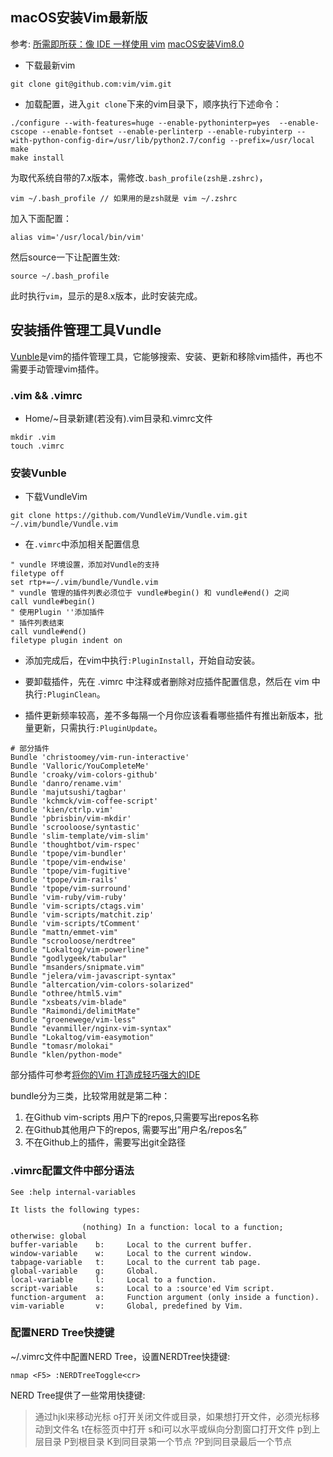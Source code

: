 ## macOS安装Vim最新版

参考:
[所需即所获：像 IDE 一样使用 vim](https://github.com/yangyangwithgnu/use_vim_as_ide/blob/master/README.md)
[macOS安装Vim8.0](http://www.jianshu.com/p/919b5e9057c1)

* 下载最新vim

```
git clone git@github.com:vim/vim.git
```

* 加载配置，进入`git clone`下来的vim目录下，顺序执行下述命令：

```
./configure --with-features=huge --enable-pythoninterp=yes  --enable-cscope --enable-fontset --enable-perlinterp --enable-rubyinterp --with-python-config-dir=/usr/lib/python2.7/config --prefix=/usr/local
make
make install
```

为取代系统自带的7.x版本，需修改`.bash_profile(zsh是.zshrc)`，

```
vim ~/.bash_profile // 如果用的是zsh就是 vim ~/.zshrc
```

加入下面配置：

```
alias vim='/usr/local/bin/vim'
```

然后source一下让配置生效:

```
source ~/.bash_profile
```

此时执行`vim`，显示的是8.x版本，此时安装完成。

## 安装插件管理工具Vundle

[Vunble](https://github.com/VundleVim/Vundle.vim)是vim的插件管理工具，它能够搜索、安装、更新和移除vim插件，再也不需要手动管理vim插件。

### .vim && .vimrc

* Home/~目录新建(若没有).vim目录和.vimrc文件

```
mkdir .vim
touch .vimrc
```

### 安装Vunble 

* 下载VundleVim

```
git clone https://github.com/VundleVim/Vundle.vim.git ~/.vim/bundle/Vundle.vim
```

* 在`.vimrc`中添加相关配置信息

```
" vundle 环境设置，添加对Vundle的支持
filetype off
set rtp+=~/.vim/bundle/Vundle.vim
" vundle 管理的插件列表必须位于 vundle#begin() 和 vundle#end() 之间
call vundle#begin()
" 使用Plugin ''添加插件
" 插件列表结束
call vundle#end()
filetype plugin indent on
```

* 添加完成后，在vim中执行`:PluginInstall`，开始自动安装。

* 要卸载插件，先在 .vimrc 中注释或者删除对应插件配置信息，然后在 vim 中执行`:PluginClean`。

* 插件更新频率较高，差不多每隔一个月你应该看看哪些插件有推出新版本，批量更新，只需执行`:PluginUpdate`。


```
# 部分插件
Bundle 'christoomey/vim-run-interactive'
Bundle 'Valloric/YouCompleteMe'
Bundle 'croaky/vim-colors-github'
Bundle 'danro/rename.vim'
Bundle 'majutsushi/tagbar'
Bundle 'kchmck/vim-coffee-script'
Bundle 'kien/ctrlp.vim'
Bundle 'pbrisbin/vim-mkdir'
Bundle 'scrooloose/syntastic'
Bundle 'slim-template/vim-slim'
Bundle 'thoughtbot/vim-rspec'
Bundle 'tpope/vim-bundler'
Bundle 'tpope/vim-endwise'
Bundle 'tpope/vim-fugitive'
Bundle 'tpope/vim-rails'
Bundle 'tpope/vim-surround'
Bundle 'vim-ruby/vim-ruby'
Bundle 'vim-scripts/ctags.vim'
Bundle 'vim-scripts/matchit.zip'
Bundle 'vim-scripts/tComment'
Bundle "mattn/emmet-vim"
Bundle "scrooloose/nerdtree"
Bundle "Lokaltog/vim-powerline"
Bundle "godlygeek/tabular"
Bundle "msanders/snipmate.vim"
Bundle "jelera/vim-javascript-syntax"
Bundle "altercation/vim-colors-solarized"
Bundle "othree/html5.vim"
Bundle "xsbeats/vim-blade"
Bundle "Raimondi/delimitMate"
Bundle "groenewege/vim-less"
Bundle "evanmiller/nginx-vim-syntax"
Bundle "Lokaltog/vim-easymotion"
Bundle "tomasr/molokai"
Bundle "klen/python-mode"
```

部分插件可参考[将你的Vim 打造成轻巧强大的IDE](http://www.open-open.com/lib/view/open1429884437588.html)

bundle分为三类，比较常用就是第二种：

1. 在Github vim-scripts 用户下的repos,只需要写出repos名称
2. 在Github其他用户下的repos, 需要写出”用户名/repos名”
3. 不在Github上的插件，需要写出git全路径

### .vimrc配置文件中部分语法

```
See :help internal-variables

It lists the following types:

                (nothing) In a function: local to a function; otherwise: global 
buffer-variable    b:     Local to the current buffer.                          
window-variable    w:     Local to the current window.                          
tabpage-variable   t:     Local to the current tab page.                        
global-variable    g:     Global.                                               
local-variable     l:     Local to a function.                                  
script-variable    s:     Local to a :source'ed Vim script.                     
function-argument  a:     Function argument (only inside a function).           
vim-variable       v:     Global, predefined by Vim.
```

### 配置NERD Tree快捷键

~/.vimrc文件中配置NERD Tree，设置NERDTree快捷键:

```
nmap <F5> :NERDTreeToggle<cr>
```

NERD Tree提供了一些常用快捷键:

>通过hjkl来移动光标
>o打开关闭文件或目录，如果想打开文件，必须光标移动到文件名
>t在标签页中打开
>s和i可以水平或纵向分割窗口打开文件
>p到上层目录
>P到根目录
>K到同目录第一个节点
?P到同目录最后一个节点

